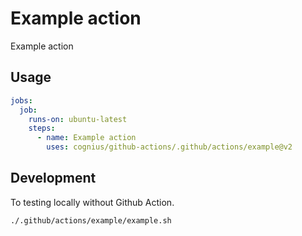 # Example action

Example action

## Usage

```yaml
jobs:
  job:
    runs-on: ubuntu-latest
    steps:
      - name: Example action
        uses: cognius/github-actions/.github/actions/example@v2
```

## Development

To testing locally without Github Action.

```bash
./.github/actions/example/example.sh
```
